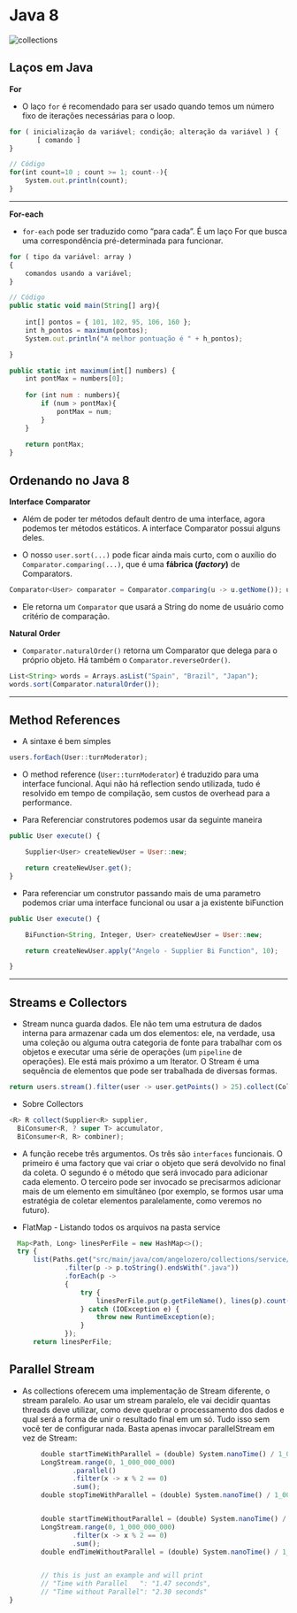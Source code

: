 # Java 8

![collections](https://i.postimg.cc/tRdKP7xb/collections-java.png)

## Laços em Java

**For**

- O laço ```for``` é recomendado para ser usado quando temos um número fixo de iterações necessárias para o loop.

```javascript
for ( inicialização da variável; condição; alteração da variável ) {  
       [ comando ]
}

// Código
for(int count=10 ; count >= 1; count--){
    System.out.println(count);
}
```

---
**For-each**

- ```for-each``` pode ser traduzido como “para cada”. É um laço For que busca uma correspondência pré-determinada para
  funcionar.

```javascript
for ( tipo da variável: array ) 
{ 
    comandos usando a variável;
}

// Código
public static void main(String[] arg){
    
    int[] pontos = { 101, 102, 95, 106, 160 };
    int h_pontos = maximum(pontos);
    System.out.println("A melhor pontuação é " + h_pontos);

}

public static int maximum(int[] numbers) {
    int pontMax = numbers[0];
    
    for (int num : numbers){
        if (num > pontMax){
            pontMax = num;
        }
    }
    
    return pontMax;
}
```

## Ordenando no Java 8

**Interface Comparator**

- Além de poder ter métodos default dentro de uma interface, agora podemos ter métodos estáticos. A interface Comparator
  possui alguns deles.

- O nosso ```user.sort(...)``` pode ficar ainda mais curto, com o auxílio do ```Comparator.comparing(...)```, que é
  uma **fábrica (*factory*)** de Comparators.

```javascript
Comparator<User> comparator = Comparator.comparing(u -> u.getNome()); usuarios.sort(comparator);
```

- Ele retorna um ```Comparator``` que usará a String do nome de usuário como critério de comparação.

**Natural Order**

- ```Comparator.naturalOrder()``` retorna um Comparator que delega para o próprio objeto. Há também
  o ```Comparator.reverseOrder()```.

```javascript
List<String> words = Arrays.asList("Spain", "Brazil", "Japan");
words.sort(Comparator.naturalOrder());
```

---

## Method References

- A sintaxe é bem simples

```javascript
users.forEach(User::turnModerator);
```

- O method reference (```User::turnModerator```) é traduzido para uma interface funcional. Aqui não há reflection sendo utilizada, tudo é resolvido em tempo de compilação, sem custos de overhead para a
  performance.

- Para Referenciar construtores podemos usar da seguinte maneira

```javascript
public User execute() {

    Supplier<User> createNewUser = User::new;

    return createNewUser.get();
}
```

- Para referenciar um construtor passando mais de uma parametro podemos criar uma interface funcional ou usar a ja existente biFunction

```javascript
public User execute() {

    BiFunction<String, Integer, User> createNewUser = User::new;

    return createNewUser.apply("Angelo - Supplier Bi Function", 10);

}
```
---

## Streams e Collectors

- Stream nunca guarda dados. Ele não tem uma estrutura de dados interna para armazenar cada um dos elementos: ele, na verdade, usa uma coleção ou alguma outra categoria de fonte para trabalhar com os objetos e executar uma série de operações (um `pipeline` de operações). Ele está mais próximo a um Iterator. O Stream é uma sequência de elementos que pode ser trabalhada de diversas formas.

```javascript
return users.stream().filter(user -> user.getPoints() > 25).collect(Collectors.toList()); 
```

- Sobre Collectors

```javascript
<R> R collect(Supplier<R> supplier,
  BiConsumer<R, ? super T> accumulator,
  BiConsumer<R, R> combiner);
```
- A função recebe três argumentos. Os três são `interfaces` funcionais. O primeiro é uma factory que vai criar o objeto que será devolvido no final da coleta. O segundo é o método que será invocado para adicionar cada elemento. O terceiro pode ser invocado se precisarmos adicionar mais de um elemento em simultâneo (por exemplo, se formos usar uma estratégia de coletar elementos paralelamente, como veremos no futuro).

- FlatMap - Listando todos os arquivos na pasta service
```javascript
  Map<Path, Long> linesPerFile = new HashMap<>();
  try {
      list(Paths.get("src/main/java/com/angelozero/collections/service/"))
              .filter(p -> p.toString().endsWith(".java"))
              .forEach(p ->
              {
                  try {
                      linesPerFile.put(p.getFileName(), lines(p).count());
                  } catch (IOException e) {
                      throw new RuntimeException(e);
                  }
              });
      return linesPerFile;
```

## Parallel Stream

- As collections oferecem uma implementação de Stream diferente, o stream paralelo. Ao usar um stream paralelo, ele vai decidir quantas threads deve utilizar, como
deve quebrar o processamento dos dados e qual será a forma de unir o resultado final em um só. Tudo isso sem você ter de configurar nada. Basta apenas invocar
parallelStream em vez de Stream:

```javascript
        double startTimeWithParallel = (double) System.nanoTime() / 1_000_000_000;
        LongStream.range(0, 1_000_000_000)
                .parallel()
                .filter(x -> x % 2 == 0)
                .sum();
        double stopTimeWithParallel = (double) System.nanoTime() / 1_000_000_000;


        double startTimeWithoutParallel = (double) System.nanoTime() / 1_000_000_000;
        LongStream.range(0, 1_000_000_000)
                .filter(x -> x % 2 == 0)
                .sum();
        double endTimeWithoutParallel = (double) System.nanoTime() / 1_000_000_000;


        // this is just an example and will print 
        // "Time with Parallel   ": "1.47 seconds",
        // "Time without Parallel": "2.30 seconds"
}
```